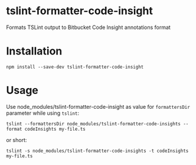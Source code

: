 # tslint-formatter-code-insight
Formats TSLint output to Bitbucket Code Insight annotations format

# Installation
`npm install --save-dev tslint-formatter-code-insight`

# Usage
Use node_modules/tslint-formatter-code-insight as value for `formattersDir` parameter while using `tslint`:

```tslint --formattersDir node_modules/tslint-formatter-code-insights --format codeInsights my-file.ts```

or short:

```tslint -s node_modules/tslint-formatter-code-insights -t codeInsights my-file.ts```

